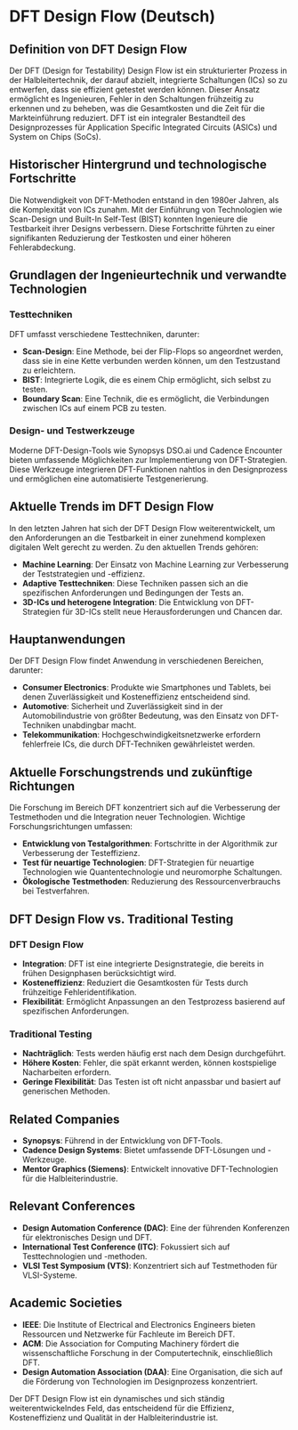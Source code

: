 # DFT Design Flow (Deutsch)

## Definition von DFT Design Flow

Der DFT (Design for Testability) Design Flow ist ein strukturierter Prozess in der Halbleitertechnik, der darauf abzielt, integrierte Schaltungen (ICs) so zu entwerfen, dass sie effizient getestet werden können. Dieser Ansatz ermöglicht es Ingenieuren, Fehler in den Schaltungen frühzeitig zu erkennen und zu beheben, was die Gesamtkosten und die Zeit für die Markteinführung reduziert. DFT ist ein integraler Bestandteil des Designprozesses für Application Specific Integrated Circuits (ASICs) und System on Chips (SoCs).

## Historischer Hintergrund und technologische Fortschritte

Die Notwendigkeit von DFT-Methoden entstand in den 1980er Jahren, als die Komplexität von ICs zunahm. Mit der Einführung von Technologien wie Scan-Design und Built-In Self-Test (BIST) konnten Ingenieure die Testbarkeit ihrer Designs verbessern. Diese Fortschritte führten zu einer signifikanten Reduzierung der Testkosten und einer höheren Fehlerabdeckung.

## Grundlagen der Ingenieurtechnik und verwandte Technologien

### Testtechniken

DFT umfasst verschiedene Testtechniken, darunter:

- **Scan-Design**: Eine Methode, bei der Flip-Flops so angeordnet werden, dass sie in eine Kette verbunden werden können, um den Testzustand zu erleichtern.
- **BIST**: Integrierte Logik, die es einem Chip ermöglicht, sich selbst zu testen.
- **Boundary Scan**: Eine Technik, die es ermöglicht, die Verbindungen zwischen ICs auf einem PCB zu testen.

### Design- und Testwerkzeuge

Moderne DFT-Design-Tools wie Synopsys DSO.ai und Cadence Encounter bieten umfassende Möglichkeiten zur Implementierung von DFT-Strategien. Diese Werkzeuge integrieren DFT-Funktionen nahtlos in den Designprozess und ermöglichen eine automatisierte Testgenerierung.

## Aktuelle Trends im DFT Design Flow

In den letzten Jahren hat sich der DFT Design Flow weiterentwickelt, um den Anforderungen an die Testbarkeit in einer zunehmend komplexen digitalen Welt gerecht zu werden. Zu den aktuellen Trends gehören:

- **Machine Learning**: Der Einsatz von Machine Learning zur Verbesserung der Teststrategien und -effizienz.
- **Adaptive Testtechniken**: Diese Techniken passen sich an die spezifischen Anforderungen und Bedingungen der Tests an.
- **3D-ICs und heterogene Integration**: Die Entwicklung von DFT-Strategien für 3D-ICs stellt neue Herausforderungen und Chancen dar.

## Hauptanwendungen

Der DFT Design Flow findet Anwendung in verschiedenen Bereichen, darunter:

- **Consumer Electronics**: Produkte wie Smartphones und Tablets, bei denen Zuverlässigkeit und Kosteneffizienz entscheidend sind.
- **Automotive**: Sicherheit und Zuverlässigkeit sind in der Automobilindustrie von größter Bedeutung, was den Einsatz von DFT-Techniken unabdingbar macht.
- **Telekommunikation**: Hochgeschwindigkeitsnetzwerke erfordern fehlerfreie ICs, die durch DFT-Techniken gewährleistet werden.

## Aktuelle Forschungstrends und zukünftige Richtungen

Die Forschung im Bereich DFT konzentriert sich auf die Verbesserung der Testmethoden und die Integration neuer Technologien. Wichtige Forschungsrichtungen umfassen:

- **Entwicklung von Testalgorithmen**: Fortschritte in der Algorithmik zur Verbesserung der Testeffizienz.
- **Test für neuartige Technologien**: DFT-Strategien für neuartige Technologien wie Quantentechnologie und neuromorphe Schaltungen.
- **Ökologische Testmethoden**: Reduzierung des Ressourcenverbrauchs bei Testverfahren.

## DFT Design Flow vs. Traditional Testing

### DFT Design Flow

- **Integration**: DFT ist eine integrierte Designstrategie, die bereits in frühen Designphasen berücksichtigt wird.
- **Kosteneffizienz**: Reduziert die Gesamtkosten für Tests durch frühzeitige Fehleridentifikation.
- **Flexibilität**: Ermöglicht Anpassungen an den Testprozess basierend auf spezifischen Anforderungen.

### Traditional Testing

- **Nachträglich**: Tests werden häufig erst nach dem Design durchgeführt.
- **Höhere Kosten**: Fehler, die spät erkannt werden, können kostspielige Nacharbeiten erfordern.
- **Geringe Flexibilität**: Das Testen ist oft nicht anpassbar und basiert auf generischen Methoden.

## Related Companies

- **Synopsys**: Führend in der Entwicklung von DFT-Tools.
- **Cadence Design Systems**: Bietet umfassende DFT-Lösungen und -Werkzeuge.
- **Mentor Graphics (Siemens)**: Entwickelt innovative DFT-Technologien für die Halbleiterindustrie.

## Relevant Conferences

- **Design Automation Conference (DAC)**: Eine der führenden Konferenzen für elektronisches Design und DFT.
- **International Test Conference (ITC)**: Fokussiert sich auf Testtechnologien und -methoden.
- **VLSI Test Symposium (VTS)**: Konzentriert sich auf Testmethoden für VLSI-Systeme.

## Academic Societies

- **IEEE**: Die Institute of Electrical and Electronics Engineers bieten Ressourcen und Netzwerke für Fachleute im Bereich DFT.
- **ACM**: Die Association for Computing Machinery fördert die wissenschaftliche Forschung in der Computertechnik, einschließlich DFT.
- **Design Automation Association (DAA)**: Eine Organisation, die sich auf die Förderung von Technologien im Designprozess konzentriert.

Der DFT Design Flow ist ein dynamisches und sich ständig weiterentwickelndes Feld, das entscheidend für die Effizienz, Kosteneffizienz und Qualität in der Halbleiterindustrie ist.